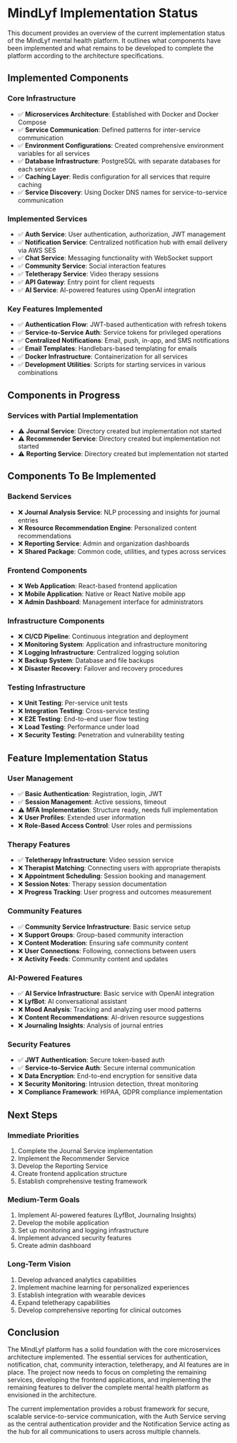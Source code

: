 # MindLyf Implementation Status

This document provides an overview of the current implementation status of the MindLyf mental health platform. It outlines what components have been implemented and what remains to be developed to complete the platform according to the architecture specifications.

## Implemented Components

### Core Infrastructure
- ✅ **Microservices Architecture**: Established with Docker and Docker Compose
- ✅ **Service Communication**: Defined patterns for inter-service communication
- ✅ **Environment Configurations**: Created comprehensive environment variables for all services
- ✅ **Database Infrastructure**: PostgreSQL with separate databases for each service
- ✅ **Caching Layer**: Redis configuration for all services that require caching
- ✅ **Service Discovery**: Using Docker DNS names for service-to-service communication

### Implemented Services
- ✅ **Auth Service**: User authentication, authorization, JWT management
- ✅ **Notification Service**: Centralized notification hub with email delivery via AWS SES
- ✅ **Chat Service**: Messaging functionality with WebSocket support
- ✅ **Community Service**: Social interaction features
- ✅ **Teletherapy Service**: Video therapy sessions
- ✅ **API Gateway**: Entry point for client requests
- ✅ **AI Service**: AI-powered features using OpenAI integration

### Key Features Implemented
- ✅ **Authentication Flow**: JWT-based authentication with refresh tokens
- ✅ **Service-to-Service Auth**: Service tokens for privileged operations
- ✅ **Centralized Notifications**: Email, push, in-app, and SMS notifications
- ✅ **Email Templates**: Handlebars-based templating for emails
- ✅ **Docker Infrastructure**: Containerization for all services
- ✅ **Development Utilities**: Scripts for starting services in various combinations

## Components in Progress

### Services with Partial Implementation
- ⚠️ **Journal Service**: Directory created but implementation not started
- ⚠️ **Recommender Service**: Directory created but implementation not started
- ⚠️ **Reporting Service**: Directory created but implementation not started

## Components To Be Implemented

### Backend Services
- ❌ **Journal Analysis Service**: NLP processing and insights for journal entries
- ❌ **Resource Recommendation Engine**: Personalized content recommendations
- ❌ **Reporting Service**: Admin and organization dashboards
- ❌ **Shared Package**: Common code, utilities, and types across services

### Frontend Components
- ❌ **Web Application**: React-based frontend application
- ❌ **Mobile Application**: Native or React Native mobile app
- ❌ **Admin Dashboard**: Management interface for administrators

### Infrastructure Components
- ❌ **CI/CD Pipeline**: Continuous integration and deployment
- ❌ **Monitoring System**: Application and infrastructure monitoring
- ❌ **Logging Infrastructure**: Centralized logging solution
- ❌ **Backup System**: Database and file backups
- ❌ **Disaster Recovery**: Failover and recovery procedures

### Testing Infrastructure
- ❌ **Unit Testing**: Per-service unit tests
- ❌ **Integration Testing**: Cross-service testing
- ❌ **E2E Testing**: End-to-end user flow testing
- ❌ **Load Testing**: Performance under load
- ❌ **Security Testing**: Penetration and vulnerability testing

## Feature Implementation Status

### User Management
- ✅ **Basic Authentication**: Registration, login, JWT
- ✅ **Session Management**: Active sessions, timeout
- ⚠️ **MFA Implementation**: Structure ready, needs full implementation
- ❌ **User Profiles**: Extended user information
- ❌ **Role-Based Access Control**: User roles and permissions

### Therapy Features
- ✅ **Teletherapy Infrastructure**: Video session service
- ❌ **Therapist Matching**: Connecting users with appropriate therapists
- ❌ **Appointment Scheduling**: Session booking and management
- ❌ **Session Notes**: Therapy session documentation
- ❌ **Progress Tracking**: User progress and outcomes measurement

### Community Features
- ✅ **Community Service Infrastructure**: Basic service setup
- ❌ **Support Groups**: Group-based community interaction
- ❌ **Content Moderation**: Ensuring safe community content
- ❌ **User Connections**: Following, connections between users
- ❌ **Activity Feeds**: Community content and updates

### AI-Powered Features
- ✅ **AI Service Infrastructure**: Basic service with OpenAI integration
- ❌ **LyfBot**: AI conversational assistant
- ❌ **Mood Analysis**: Tracking and analyzing user mood patterns
- ❌ **Content Recommendations**: AI-driven resource suggestions
- ❌ **Journaling Insights**: Analysis of journal entries

### Security Features
- ✅ **JWT Authentication**: Secure token-based auth
- ✅ **Service-to-Service Auth**: Secure internal communication
- ❌ **Data Encryption**: End-to-end encryption for sensitive data
- ❌ **Security Monitoring**: Intrusion detection, threat monitoring
- ❌ **Compliance Framework**: HIPAA, GDPR compliance implementation

## Next Steps

### Immediate Priorities
1. Complete the Journal Service implementation
2. Implement the Recommender Service
3. Develop the Reporting Service
4. Create frontend application structure
5. Establish comprehensive testing framework

### Medium-Term Goals
1. Implement AI-powered features (LyfBot, Journaling Insights)
2. Develop the mobile application
3. Set up monitoring and logging infrastructure
4. Implement advanced security features
5. Create admin dashboard

### Long-Term Vision
1. Develop advanced analytics capabilities
2. Implement machine learning for personalized experiences
3. Establish integration with wearable devices
4. Expand teletherapy capabilities
5. Develop comprehensive reporting for clinical outcomes

## Conclusion

The MindLyf platform has a solid foundation with the core microservices architecture implemented. The essential services for authentication, notification, chat, community interaction, teletherapy, and AI features are in place. The project now needs to focus on completing the remaining services, developing the frontend applications, and implementing the remaining features to deliver the complete mental health platform as envisioned in the architecture.

The current implementation provides a robust framework for secure, scalable service-to-service communication, with the Auth Service serving as the central authentication provider and the Notification Service acting as the hub for all communications to users across multiple channels. 